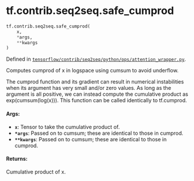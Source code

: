 <div itemscope itemtype="http://developers.google.com/ReferenceObject">
<meta itemprop="name" content="tf.contrib.seq2seq.safe_cumprod" />
</div>

# tf.contrib.seq2seq.safe_cumprod

``` python
tf.contrib.seq2seq.safe_cumprod(
    x,
    *args,
    **kwargs
)
```



Defined in [`tensorflow/contrib/seq2seq/python/ops/attention_wrapper.py`](https://www.tensorflow.org/code/tensorflow/contrib/seq2seq/python/ops/attention_wrapper.py).

Computes cumprod of x in logspace using cumsum to avoid underflow.

The cumprod function and its gradient can result in numerical instabilities
when its argument has very small and/or zero values.  As long as the argument
is all positive, we can instead compute the cumulative product as
exp(cumsum(log(x))).  This function can be called identically to tf.cumprod.

#### Args:

* <b>`x`</b>: Tensor to take the cumulative product of.
* <b>`*args`</b>: Passed on to cumsum; these are identical to those in cumprod.
* <b>`**kwargs`</b>: Passed on to cumsum; these are identical to those in cumprod.

#### Returns:

Cumulative product of x.